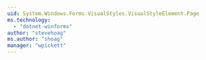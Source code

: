 ```yaml
---
uid: System.Windows.Forms.VisualStyles.VisualStyleElement.Page
ms.technology: 
  - "dotnet-winforms"
author: "stevehoag"
ms.author: "shoag"
manager: "wpickett"
---
```

